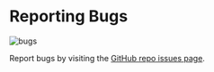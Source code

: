 # Reporting Bugs

![bugs](/bedrock/img/bedbug.jpg)

Report bugs by visiting the [GitHub repo issues page](https://github.com/rlauer6/openbedrock/issues).
